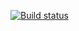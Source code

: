 [![Build status](https://ci.appveyor.com/api/projects/status/fqwr3cbjrffsn3nh?svg=true)](https://ci.appveyor.com/project/SemenPershin/ahj-homeworks-dnd)